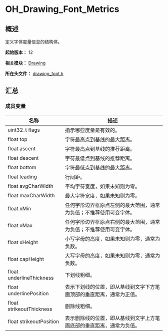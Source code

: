 # OH_Drawing_Font_Metrics

## 概述

定义字体度量信息的结构体。

**起始版本：** 12

**相关模块：** [Drawing](capi-drawing.md)

**所在头文件：** [drawing_font.h](capi-drawing-font-h.md)

## 汇总

### 成员变量

| 名称 | 描述 |
| -- | -- |
| uint32_t flags | 指示哪些度量是有效的。 |
| float top | 字符最高点到基线的最大距离。 |
| float ascent | 字符最高点到基线的推荐距离。 |
| float descent | 字符最低点到基线的推荐距离。 |
| float bottom | 字符最低点到基线的最大距离。 |
| float leading | 行间距。 |
| float avgCharWidth | 平均字符宽度，如果未知则为零。 |
| float maxCharWidth | 最大字符宽度，如果未知则为零。 |
| float xMin | 任何字形边界框原点左侧的最大范围，通常为负值；不推荐使用可变字体。 |
| float xMax | 任何字形边界框原点右侧的最大范围，通常为负值；不推荐使用可变字体。 |
| float xHeight | 小写字母的高度，如果未知则为零，通常为负数。 |
| float capHeight | 大写字母的高度，如果未知则为零，通常为负数。 |
| float underlineThickness | 下划线粗细。 |
| float underlinePosition | 表示下划线的位置，即从基线到文字下方笔画顶部的垂直距离，通常为正值。 |
| float strikeoutThickness | 删除线粗细。 |
| float strikeoutPosition | 表示删除线的位置，即从基线到文字上方笔画底部的垂直距离，通常为负值。 |


